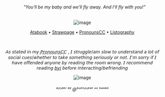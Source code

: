 ㅤㅤ ㅤ ㅤ ㅤ ㅤ ㅤ ㅤ ㅤ ㅤ ㅤ ㅤ ㅤ ㅤ 
-


<div align="center"> 
 
######    ⠀  "You'll be my baby and we'll fly away. And I'll fly with you!"
<div/>


![image](https://64.media.tumblr.com/2246244b94d78bf7457f026a8540c399/30eceecc888caafe-20/s100x200/e74399f9c8786393ad0d999ce14f851e5867fcf2.gifv)


[Atabook](https://forcas.atabook.org/) • [Strawpage](https://s-01-ver-bullet.straw.page/) • [PronounsCC](https://pronouns.cc/@Forcas) • [Listography](https://listography.com/5283121506?m=0580652416)  

⠀⠀⠀⠀
⠀⠀⠀⠀⠀⠀⠀⠀⠀⠀⠀⠀⠀⠀⠀⠀⠀⠀⠀⠀⠀⠀⠀⠀⠀⠀⠀⠀⠀⠀⠀⠀⠀⠀⠀⠀⠀⠀⠀⠀⠀⠀⠀⠀
<div align="center"> 
 
𝘈𝘴 𝘴𝘵𝘢𝘵𝘦𝘥 𝘪𝘯 𝘮𝘺 ​̲𝘗​̲𝘳​̲𝘰​̲𝘯​̲𝘰​̲𝘶​̲𝘯​̲𝘴​̲𝘊​̲𝘊 , 𝘐 𝘴𝘵𝘳𝘶𝘨𝘨𝘭𝘦/𝘢𝘮 𝘴𝘭𝘰𝘸 𝘵𝘰 𝘶𝘯𝘥𝘦𝘳𝘴𝘵𝘢𝘯𝘥 𝘢 𝘭𝘰𝘵 𝘰𝘧 𝘴𝘰𝘤𝘪𝘢𝘭 𝘤𝘶𝘦𝘴/𝘸𝘩𝘦𝘵𝘩𝘦𝘳 𝘵𝘰 𝘵𝘢𝘬𝘦 𝘴𝘰𝘮𝘦𝘵𝘩𝘪𝘯𝘨 𝘴𝘦𝘳𝘪𝘰𝘶𝘴𝘭𝘺 𝘰𝘳 𝘯𝘰𝘵. 𝘐'𝘮 𝘴𝘰𝘳𝘳𝘺 𝘪𝘧 𝘐 𝘩𝘢𝘷𝘦 𝘰𝘧𝘧𝘦𝘯𝘥𝘦𝘥 𝘢𝘯𝘺𝘰𝘯𝘦 𝘣𝘺 𝘳𝘦𝘢𝘥𝘪𝘯𝘨 𝘵𝘩𝘦 𝘳𝘰𝘰𝘮 𝘸𝘳𝘰𝘯𝘨.  𝘐 𝘳𝘦𝘤𝘰𝘮𝘮𝘦𝘯𝘥 𝘳𝘦𝘢𝘥𝘪𝘯𝘨 [𝘣𝘺𝘪](https://rentry.co/Uno_BYI) 𝘣𝘦𝘧𝘰𝘳𝘦 𝘪𝘯𝘵𝘦𝘳𝘢𝘤𝘵𝘪𝘯𝘨/𝘣𝘦𝘧𝘳𝘪𝘦𝘯𝘥𝘪𝘯𝘨
<div/>
                                                                                                                                                                                                                                                                                     
 ![image](https://github.com/user-attachments/assets/4552a4a5-d083-4a70-a773-77caf2dff63e)
###### ᵈᶦᵛᶦᵈᵉʳ ᵇʸ @ᵇᵘᶜᶜᶦⁿᶦᵉˣᵉ ᵒⁿ ᵗᵘᵐᵇˡʳ


  





